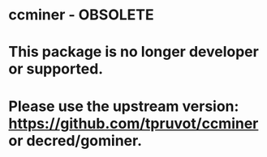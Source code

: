 ccminer - OBSOLETE
=======

# This package is no longer developer or supported.

# Please use the upstream version: https://github.com/tpruvot/ccminer or decred/gominer.



